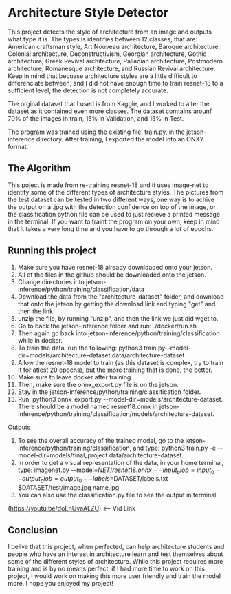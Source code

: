 # Architecture Style Detector

This project detects the style of architecture from an image and outputs what type it is. The types is identifies between 12 classes, that are: American craftsman style, Art Nouveau architecture, Baroque architecture, Colonial architecture, Deconstructivism, Georgian architecture, Gothic architecture, Greek Revival architecture, Palladian architecture, Postmodern architecture, Romanesque architecture, and Russian Revival architecture. Keep in mind that becuase architecture styles are a little difficult to differenciate between, and I did not have enough time to train resnet-18 to a sufficient level, the detection is not completely accurate. 

The orginal dataset that I used is from Kaggle, and I worked to alter the dataset as it contained even more classes. The dataset comtains arounf 70% of the images in train, 15% in Validation, and 15% in Test. 

The program was trained using the existing file, train.py, in the jetson-inference directory. After training, I exported the model into an ONXY format.

## The Algorithm

This poject is made from re-training resnet-18 and it uses image-net to identify some of the different types of architecture styles. The pictures from the test dataset can be tested in two different ways, one way is to achive the output on  a .jpg with the detection confidence on top of the image, or the classification python file can be used to just recieve a printed message in the terminal. If you want to traint the program on your own, keep in mind that it takes a very long time and you have to go through a lot of epochs.  

## Running this project

1. Make sure you have resnet-18 already downloaded onto your jetson.
2. All of the files in the github should be downloaded onto the jetson.
3. Change directories into jetson-inference/python/training/classification/data
4. Download the data from the "architecture-dataset" folder, and download that onto the jetson by getting the download link and typing "get" and then the link.
5. unzip the file, by running "unzip", and then the link we just did wget to.
6. Go to back the jetson-inference folder and run: ./docker/run.sh
7. Then again go back into jetson-inference/python/training/classification while in docker.
8. To train the data, run the following: python3 train.py--model-dir=models/architecture-dataset data/architecture-dataset
9. Allow the resnet-18 model to train (as this dataset is complex, try to train it for atlest 20 epochs), but the more training that is done, the better.
10. Make sure to leave docker after training.
11. Then, make sure the onnx_export.py file is on the jetson.
12. Stay in the jetson-inference/python/training/classification folder.
13. Run: python3 onnx_export.py --model-dir=models/architecture-dataset.
There should be a model named resnet18.onnx in jetson-inference/python/training/classification/models/architecture-dataset.

Outputs
1. To see the overall accuracy of the trained model, go to the jetson-inference/python/training/classification, and type: python3 train.py -e --model-dir=models/final_project data/architecture-dataset.
2. In order to get a visual representation of the data, in your home terminal, type: imagenet.py --model=$NET/resnet18.onnx --input_blob=input_0 --output_blob=output_0 --labels=$DATASET/labels.txt $DATASET/test/image.jpg name.jpg
3. You can also use the classification.py file to see the output in terminal. 

(https://youtu.be/doEnUvaALZU) <-- Vid Link

## Conclusion
I belive that this project, when perfected, can help architecture students and people who have an interest in architecture learn and test themselves about some of the different styles of architecture. 
While this project requires more training and is by no means perfect, if I had more time to work on this project, I would work on making this more user friendly and train the model more. 
I hope you enjoyed my project!
